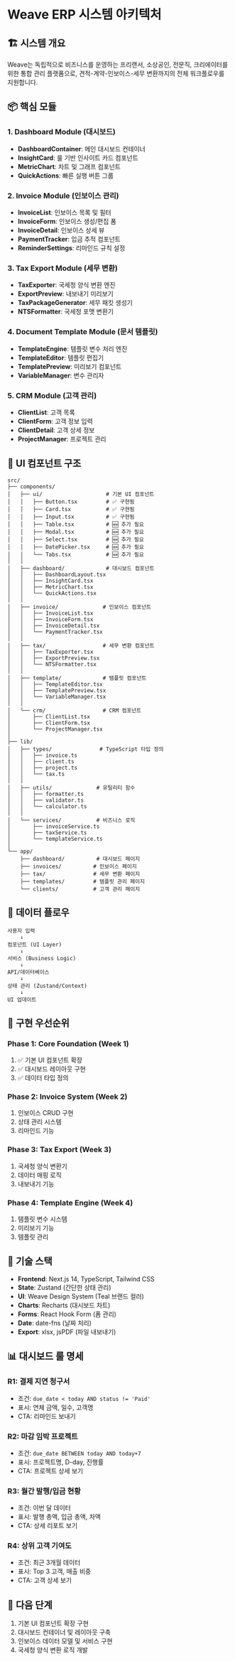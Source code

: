 # Weave ERP 시스템 아키텍처

## 🏗️ 시스템 개요

Weave는 독립적으로 비즈니스를 운영하는 프리랜서, 소상공인, 전문직, 크리에이터를 위한 통합 관리 플랫폼으로, 견적-계약-인보이스-세무 변환까지의 전체 워크플로우를 지원합니다.

## 📦 핵심 모듈

### 1. Dashboard Module (대시보드)
- **DashboardContainer**: 메인 대시보드 컨테이너
- **InsightCard**: 룰 기반 인사이트 카드 컴포넌트
- **MetricChart**: 차트 및 그래프 컴포넌트
- **QuickActions**: 빠른 실행 버튼 그룹

### 2. Invoice Module (인보이스 관리)
- **InvoiceList**: 인보이스 목록 및 필터
- **InvoiceForm**: 인보이스 생성/편집 폼
- **InvoiceDetail**: 인보이스 상세 뷰
- **PaymentTracker**: 입금 추적 컴포넌트
- **ReminderSettings**: 리마인드 규칙 설정

### 3. Tax Export Module (세무 변환)
- **TaxExporter**: 국세청 양식 변환 엔진
- **ExportPreview**: 내보내기 미리보기
- **TaxPackageGenerator**: 세무 패킷 생성기
- **NTSFormatter**: 국세청 포맷 변환기

### 4. Document Template Module (문서 템플릿)
- **TemplateEngine**: 템플릿 변수 처리 엔진
- **TemplateEditor**: 템플릿 편집기
- **TemplatePreview**: 미리보기 컴포넌트
- **VariableManager**: 변수 관리자

### 5. CRM Module (고객 관리)
- **ClientList**: 고객 목록
- **ClientForm**: 고객 정보 입력
- **ClientDetail**: 고객 상세 정보
- **ProjectManager**: 프로젝트 관리

## 🎨 UI 컴포넌트 구조

```
src/
├── components/
│   ├── ui/                    # 기본 UI 컴포넌트
│   │   ├── Button.tsx         # ✅ 구현됨
│   │   ├── Card.tsx           # ✅ 구현됨
│   │   ├── Input.tsx          # ✅ 구현됨
│   │   ├── Table.tsx          # 🆕 추가 필요
│   │   ├── Modal.tsx          # 🆕 추가 필요
│   │   ├── Select.tsx         # 🆕 추가 필요
│   │   ├── DatePicker.tsx     # 🆕 추가 필요
│   │   └── Tabs.tsx           # 🆕 추가 필요
│   │
│   ├── dashboard/             # 대시보드 컴포넌트
│   │   ├── DashboardLayout.tsx
│   │   ├── InsightCard.tsx
│   │   ├── MetricChart.tsx
│   │   └── QuickActions.tsx
│   │
│   ├── invoice/              # 인보이스 컴포넌트
│   │   ├── InvoiceList.tsx
│   │   ├── InvoiceForm.tsx
│   │   ├── InvoiceDetail.tsx
│   │   └── PaymentTracker.tsx
│   │
│   ├── tax/                  # 세무 변환 컴포넌트
│   │   ├── TaxExporter.tsx
│   │   ├── ExportPreview.tsx
│   │   └── NTSFormatter.tsx
│   │
│   ├── template/             # 템플릿 컴포넌트
│   │   ├── TemplateEditor.tsx
│   │   ├── TemplatePreview.tsx
│   │   └── VariableManager.tsx
│   │
│   └── crm/                  # CRM 컴포넌트
│       ├── ClientList.tsx
│       ├── ClientForm.tsx
│       └── ProjectManager.tsx
│
├── lib/
│   ├── types/               # TypeScript 타입 정의
│   │   ├── invoice.ts
│   │   ├── client.ts
│   │   ├── project.ts
│   │   └── tax.ts
│   │
│   ├── utils/              # 유틸리티 함수
│   │   ├── formatter.ts
│   │   ├── validator.ts
│   │   └── calculator.ts
│   │
│   └── services/           # 비즈니스 로직
│       ├── invoiceService.ts
│       ├── taxService.ts
│       └── templateService.ts
│
└── app/
    ├── dashboard/          # 대시보드 페이지
    ├── invoices/          # 인보이스 페이지
    ├── tax/               # 세무 변환 페이지
    ├── templates/         # 템플릿 관리 페이지
    └── clients/           # 고객 관리 페이지
```

## 🔄 데이터 플로우

```
사용자 입력
    ↓
컴포넌트 (UI Layer)
    ↓
서비스 (Business Logic)
    ↓
API/데이터베이스
    ↓
상태 관리 (Zustand/Context)
    ↓
UI 업데이트
```

## 🎯 구현 우선순위

### Phase 1: Core Foundation (Week 1)
1. ✅ 기본 UI 컴포넌트 확장
2. ✅ 대시보드 레이아웃 구현
3. ✅ 데이터 타입 정의

### Phase 2: Invoice System (Week 2)
1. 인보이스 CRUD 구현
2. 상태 관리 시스템
3. 리마인드 기능

### Phase 3: Tax Export (Week 3)
1. 국세청 양식 변환기
2. 데이터 매핑 로직
3. 내보내기 기능

### Phase 4: Template Engine (Week 4)
1. 템플릿 변수 시스템
2. 미리보기 기능
3. 템플릿 관리

## 🔧 기술 스택

- **Frontend**: Next.js 14, TypeScript, Tailwind CSS
- **State**: Zustand (간단한 상태 관리)
- **UI**: Weave Design System (Teal 브랜드 컬러)
- **Charts**: Recharts (대시보드 차트)
- **Forms**: React Hook Form (폼 관리)
- **Date**: date-fns (날짜 처리)
- **Export**: xlsx, jsPDF (파일 내보내기)

## 📊 대시보드 룰 명세

### R1: 결제 지연 청구서
- 조건: `due_date < today AND status != 'Paid'`
- 표시: 연체 금액, 일수, 고객명
- CTA: 리마인드 보내기

### R2: 마감 임박 프로젝트
- 조건: `due_date BETWEEN today AND today+7`
- 표시: 프로젝트명, D-day, 진행률
- CTA: 프로젝트 상세 보기

### R3: 월간 발행/입금 현황
- 조건: 이번 달 데이터
- 표시: 발행 총액, 입금 총액, 차액
- CTA: 상세 리포트 보기

### R4: 상위 고객 기여도
- 조건: 최근 3개월 데이터
- 표시: Top 3 고객, 매출 비중
- CTA: 고객 상세 보기

## 🚀 다음 단계

1. 기본 UI 컴포넌트 확장 구현
2. 대시보드 컨테이너 및 레이아웃 구축
3. 인보이스 데이터 모델 및 서비스 구현
4. 국세청 양식 변환 로직 개발